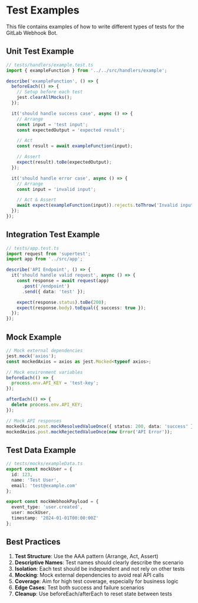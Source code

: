 # Test Examples

This file contains examples of how to write different types of tests for the GitLab Webhook Bot.

## Unit Test Example

```typescript
// tests/handlers/example.test.ts
import { exampleFunction } from '../../src/handlers/example';

describe('exampleFunction', () => {
  beforeEach(() => {
    // Setup before each test
    jest.clearAllMocks();
  });

  it('should handle success case', async () => {
    // Arrange
    const input = 'test input';
    const expectedOutput = 'expected result';

    // Act
    const result = await exampleFunction(input);

    // Assert
    expect(result).toBe(expectedOutput);
  });

  it('should handle error case', async () => {
    // Arrange
    const input = 'invalid input';

    // Act & Assert
    await expect(exampleFunction(input)).rejects.toThrow('Invalid input');
  });
});
```

## Integration Test Example

```typescript
// tests/app.test.ts
import request from 'supertest';
import app from '../src/app';

describe('API Endpoint', () => {
  it('should handle valid request', async () => {
    const response = await request(app)
      .post('/endpoint')
      .send({ data: 'test' });

    expect(response.status).toBe(200);
    expect(response.body).toEqual({ success: true });
  });
});
```

## Mock Example

```typescript
// Mock external dependencies
jest.mock('axios');
const mockedAxios = axios as jest.Mocked<typeof axios>;

// Mock environment variables
beforeEach(() => {
  process.env.API_KEY = 'test-key';
});

afterEach(() => {
  delete process.env.API_KEY;
});

// Mock API responses
mockedAxios.post.mockResolvedValueOnce({ status: 200, data: 'success' });
mockedAxios.post.mockRejectedValueOnce(new Error('API Error'));
```

## Test Data Example

```typescript
// tests/mocks/exampleData.ts
export const mockUser = {
  id: 123,
  name: 'Test User',
  email: 'test@example.com'
};

export const mockWebhookPayload = {
  event_type: 'user.created',
  user: mockUser,
  timestamp: '2024-01-01T00:00:00Z'
};
```

## Best Practices

1. **Test Structure**: Use the AAA pattern (Arrange, Act, Assert)
2. **Descriptive Names**: Test names should clearly describe the scenario
3. **Isolation**: Each test should be independent and not rely on other tests
4. **Mocking**: Mock external dependencies to avoid real API calls
5. **Coverage**: Aim for high test coverage, especially for business logic
6. **Edge Cases**: Test both success and failure scenarios
7. **Cleanup**: Use beforeEach/afterEach to reset state between tests
